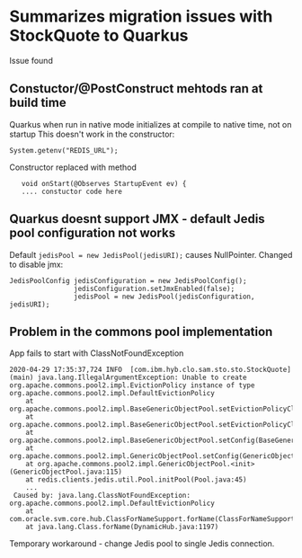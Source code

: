 # Summarizes migration issues with StockQuote to Quarkus 
Issue found

## Constuctor/@PostConstruct mehtods ran at build time 
Quarkus when run in native mode initializes at compile to native time, not on startup 
This doesn't work in the constructor:

`System.getenv("REDIS_URL");`

Constructor replaced with  method

```
   void onStart(@Observes StartupEvent ev) {
   .... constuctor code here

```

## Quarkus doesnt support JMX - default Jedis pool configuration not works
Default `jedisPool = new JedisPool(jedisURI);` causes NullPointer.
Changed to disable jmx:

```
JedisPoolConfig jedisConfiguration = new JedisPoolConfig();
				jedisConfiguration.setJmxEnabled(false);
				jedisPool = new JedisPool(jedisConfiguration, jedisURI);
```

## Problem in the commons pool implementation
App fails to start with ClassNotFoundException
```
2020-04-29 17:35:37,724 INFO  [com.ibm.hyb.clo.sam.sto.sto.StockQuote] (main) java.lang.IllegalArgumentException: Unable to create org.apache.commons.pool2.impl.EvictionPolicy instance of type org.apache.commons.pool2.impl.DefaultEvictionPolicy
	at org.apache.commons.pool2.impl.BaseGenericObjectPool.setEvictionPolicyClassName(BaseGenericObjectPool.java:662)
	at org.apache.commons.pool2.impl.BaseGenericObjectPool.setEvictionPolicyClassName(BaseGenericObjectPool.java:687)
	at org.apache.commons.pool2.impl.BaseGenericObjectPool.setConfig(BaseGenericObjectPool.java:235)
	at org.apache.commons.pool2.impl.GenericObjectPool.setConfig(GenericObjectPool.java:302)
	at org.apache.commons.pool2.impl.GenericObjectPool.<init>(GenericObjectPool.java:115)
	at redis.clients.jedis.util.Pool.initPool(Pool.java:45)
	...
 Caused by: java.lang.ClassNotFoundException: org.apache.commons.pool2.impl.DefaultEvictionPolicy
	at com.oracle.svm.core.hub.ClassForNameSupport.forName(ClassForNameSupport.java:60)
	at java.lang.Class.forName(DynamicHub.java:1197)
```	
	
Temporary workaround - change Jedis pool to single Jedis connection.	